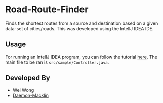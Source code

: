 # Road-Route-Finder
Finds the shortest routes from a source and destination based on a given data-set of cities/roads. This was developed using the IntellJ IDEA IDE.

## Usage
For running an IntellJ IDEA program, you can follow the tutorial [here](https://www.jetbrains.com/help/idea/import-project-or-module-wizard.html). The main file to be ran is `src/sample/Controller.java`.

## Developed By
- Wei Wong
- [Daemon-Macklin](https://github.com/Daemon-Macklin)
